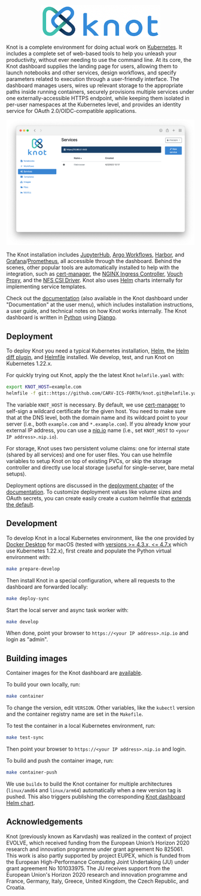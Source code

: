 <p align="center">
  <img src="https://github.com/CARV-ICS-FORTH/knot/raw/master/docs/images/logo.png" alt="Knot logo" width="320">
</p>

Knot is a complete environment for doing actual work on [Kubernetes](https://kubernetes.io). It includes a complete set of web-based tools to help you unleash your productivity, without ever needing to use the command line. At its core, the Knot dashboard supplies the landing page for users, allowing them to launch notebooks and other services, design workflows, and specify parameters related to execution through a user-friendly interface. The dashboard manages users, wires up relevant storage to the appropriate paths inside running containers, securely provisions multiple services under one externally-accessible HTTPS endpoint, while keeping them isolated in per-user namespaces at the Kubernetes level, and provides an identity service for OAuth 2.0/OIDC-compatible applications.

![Knot services screen](https://github.com/CARV-ICS-FORTH/knot/raw/master/docs/images/services-screen.png)

The Knot installation includes [JupyterHub](https://jupyter.org/hub), [Argo Workflows](https://argoproj.github.io/workflows), [Harbor](https://goharbor.io), and [Grafana](https://grafana.com)/[Prometheus](https://prometheus.io), all accessible through the dashboard. Behind the scenes, other popular tools are automatically installed to help with the integration, such as [cert-manager](https://cert-manager.io), the [NGINX Ingress Controller](https://kubernetes.github.io/ingress-nginx/), [Vouch Proxy](https://github.com/vouch/vouch-proxy), and the [NFS CSI Driver](https://github.com/kubernetes-csi/csi-driver-nfs). Knot also uses [Helm](https://helm.sh) charts internally for implementing service templates.

Check out the [documentation](https://carv-ics-forth.github.io/knot/docs/) (also available in the Knot dashboard under "Documentation" at the user menu), which includes installation instructions, a user guide, and technical notes on how Knot works internally. The Knot dashboard is written in [Python](https://www.python.org) using [Django](https://www.djangoproject.com).

## Deployment

To deploy Knot you need a typical Kubernetes installation, [Helm](https://helm.sh), the [Helm diff plugin](https://github.com/databus23/helm-diff), and [Helmfile](https://github.com/roboll/helmfile) installed. We develop, test, and run Knot on Kubernetes 1.22.x.

For quickly trying out Knot, apply the the latest Knot `helmfile.yaml` with:
```bash
export KNOT_HOST=example.com
helmfile -f git::https://github.com/CARV-ICS-FORTH/knot.git@helmfile.yaml sync
```

The variable `KNOT_HOST` is necessary. By default, we use [cert-manager](https://cert-manager.io) to self-sign a wildcard certificate for the given host. You need to make sure that at the DNS level, both the domain name and its wildcard point to your server (i.e., both `example.com` and `*.example.com`). If you already know your external IP address, you can use a [nip.io](http://nip.io) name (i.e., set `KNOT_HOST` to `<your IP address>.nip.io`).

For storage, Knot uses two persistent volume claims: one for internal state (shared by all services) and one for user files. You can use helmfile variables to setup Knot on top of existing PVCs, or skip the storage controller and directly use local storage (useful for single-server, bare metal setups).

Deployment options are discussed in the [deployment chapter](https://carv-ics-forth.github.io/knot/docs/deployment.html) of the [documentation](https://carv-ics-forth.github.io/knot/docs/). To customize deployment values like volume sizes and OAuth secrets, you can create easily create a custom helmfile that [extends the default](https://helmfile.readthedocs.io/en/latest/#configuration).

## Development

To develop Knot in a local Kubernetes environment, like the one provided by [Docker Desktop](https://www.docker.com/products/docker-desktop) for macOS (tested with [versions >= 4.3.x, <= 4.7.x](https://docs.docker.com/docker-for-mac/release-notes/) which use Kubernetes 1.22.x), first create and populate the Python virtual environment with:
```bash
make prepare-develop
```

Then install Knot in a special configuration, where all requests to the dashboard are forwarded locally:
```bash
make deploy-sync
```

Start the local server and async task worker with:
```bash
make develop
```

When done, point your browser to `https://<your IP address>.nip.io` and login as "admin".

## Building images

Container images for the Knot dashboard are [available](https://hub.docker.com/r/carvicsforth/knot).

To build your own locally, run:
```bash
make container
```

To change the version, edit `VERSION`. Other variables, like the `kubectl` version and the container registry name are set in the `Makefile`.

To test the container in a local Kubernetes environment, run:
```bash
make test-sync
```

Then point your browser to `https://<your IP address>.nip.io` and login.

To build and push the container image, run:
```bash
make container-push
```

We use `buildx` to build the Knot container for multiple architectures (`linux/amd64` and `linux/arm64`) automatically when a new version tag is pushed. This also triggers publishing the corresponding [Knot dashboard Helm chart](https://github.com/CARV-ICS-FORTH/knot/blob/master/chart/knot/README.md).

## Acknowledgements

Knot (previously known as Karvdash) was realized in the context of project EVOLVE, which received funding from the European Union’s Horizon 2020 research and innovation programme under grant agreement No 825061. This work is also partly supported by project EUPEX, which is funded from the European High-Performance Computing Joint Undertaking (JU) under grant agreement No 101033975. The JU receives support from the European Union's Horizon 2020 research and innovation programme and France, Germany, Italy, Greece, United Kingdom, the Czech Republic, and Croatia.
